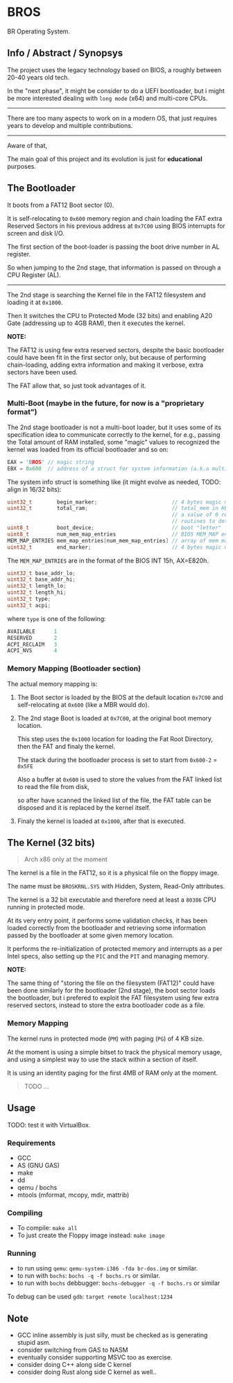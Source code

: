 # BROS

BR Operating System.

## Info / Abstract / Synopsys

The project uses the legacy technology based on BIOS, a roughly between 20-40 years old tech.

In the "next phase", it might be consider to do a UEFI bootloader, but i might be more interested 
dealing with `long mode` (x64) and multi-core CPUs.

---

There are too many aspects to work on in a modern OS, that just requires years to develop and multiple contributions.

--- 

Aware of that,

The main goal of this project and its evolution is just for **educational** purposes.

## The Bootloader

It boots from a FAT12 Boot sector (0).

It is self-relocating to `0x600` memory region and chain loading the FAT extra Reserved Sectors in his previous address at `0x7C00` using BIOS interrupts for screen and disk I/O.

The first section of the boot-loader is passing the boot drive number in AL register.

So when jumping to the 2nd stage, that information is passed on through a CPU Register (AL).

---

The 2nd stage is searching the Kernel file in the FAT12 filesystem and loading it at `0x1000`.

Then It switches the CPU to Protected Mode (32 bits) and enabling A20 Gate (addressing up to 4GB RAM),
 then it executes the kernel.

**NOTE:**

The FAT12 is using few extra reserved sectors, despite the basic bootloader could have been fit in the first sector only,
but because of performing chain-loading, adding extra information and making it verbose, extra sectors have been used.

The FAT allow that, so just took advantages of it.


### Multi-Boot (maybe in the future, for now is a "proprietary format")

The 2nd stage bootloader is not a multi-boot loader, but it uses some of its specification idea to communicate correctly
to the kernel, for e.g., passing the Total amount of RAM installed, some "magic" values to recognized the kernel was loaded from its official bootloader and so on:

```c
EAX = 'BROS' // magic string
EBX = 0x600  // address of a struct for system information (a.k.a multiboot). (mostly will be `0x600`) (not really required).
```

The system info struct is something like (it might evolve as needed, TODO: align in 16/32 bits):
```c
uint32_t        begin_marker;                        // 4 bytes magic marker to indicate start
uint32_t        total_ram;                           // total_mem in KB less 1MB, expect max value (0x3FFC00) (4GB), above this value won't be used.
                                                     // a value of 0 represent an error at BIOS level and should trigger a kernel panic or running is own
                                                     // routines to detect RAM.
uint8_t         boot_device;                         // boot "letter"
uint8_t         num_mem_map_entries                  // BIOS MEM_MAP entries 24 bytes each in size
MEM_MAP_ENTRIES mem_map_entries[num_mem_map_entries] // array of mem map entries
uint32_t        end_marker;                          // 4 bytes magic marker to indicate end
```

The `MEM_MAP_ENTRIES` are in the format of the BIOS INT 15h, AX=E820h.
```c
uint32_t base_addr_lo;
uint32_t base_addr_hi;
uint32_t length_lo;
uint32_t length_hi;
uint32_t type;
uint32_t acpi;
```

where `type` is one of the following:

```c
AVAILABLE      1
RESERVED       2
ACPI_RECLAIM   3
ACPI_NVS       4
```

### Memory Mapping (Bootloader section)

The actual memory mapping is:

1. The Boot sector is loaded by the BIOS at the default location `0x7C00` and self-relocating at `0x600` (like a MBR would do).

2. The 2nd stage Boot is loaded at `0x7C00`, at the original boot memory location.


    This step uses the `0x1000` location for loading the Fat Root Directory, then the FAT and finaly the kernel.

    The stack during the bootloader process is set to start from `0x600-2` = `0x5FE`

    Also a buffer at `0x600` is used to store the values from the FAT linked list to read the file from disk,

    so after have scanned the linked list of the file, the FAT table can be disposed and it is replaced by the kernel itself.


3. Finaly the kernel is loaded at `0x1000`, after that is executed.


## The Kernel (32 bits)

> Arch x86 only at the moment

The kernel is a file in the FAT12, so it is a physical file on the floppy image.

The name must be `BROSKRNL.SYS` with Hidden, System, Read-Only attributes.

The kernel is a 32 bit executable and therefore need at least a `80386` CPU running in protected mode.

At its very entry point, it performs some validation checks, it has been loaded correctly from the bootloader and retrieving some information passed by the bootloader at some given memory location.

 It performs the re-initialization of protected memory and interrupts as a per Intel specs, also setting up the `PIC` and the `PIT` and managing memory.

 **NOTE:**

The same thing of "storing the file on the filesystem (FAT12)" could have been done similarly for the bootloader (2nd stage), the boot sector loads the bootloader, but i prefered to exploit the FAT filesystem using few extra reserved sectors, instead to store the extra bootloader code as a file.

 ### Memory Mapping

The kernel runs in protected mode (`PM`) with paging (`PG`) of 4 KB size.


At the moment is using a simple bitset to track the physical memory usage, and using a simplest way to use the stack within a section of itself.

It is using an identity paging for the first 4MB of RAM only at the moment.

> TODO ...



## Usage

TODO: test it with VirtualBox.

### Requirements

- GCC
- AS (GNU GAS)
- make
- dd
- qemu / bochs
- mtools (mformat, mcopy, mdir, mattrib)

### Compiling

- To compile: `make all`
- To just create the Floppy image instead: `make image`

### Running

- to run using `qemu`: `qemu-system-i386 -fda br-dos.img` or similar.
- to run with  `bochs`: `bochs -q -f bochs.rs` or similar.
- to run with `bochs` debbugger: `bochs-debugger -q -f bochs.rs` or similar

To debug can be used `gdb`: `target remote localhost:1234`

## Note

- GCC inline assembly is just silly, must be checked as is generating stupid asm.
- consider switching from GAS to NASM
- eventually consider supporting MSVC too as exercise.
- consider doing C++  along side C kernel
- consider doing Rust along side C kernel as well..
